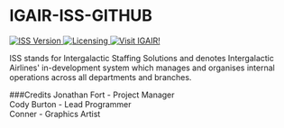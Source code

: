 # IGAIR-ISS-GITHUB
<a href="#">
  <img src="https://img.shields.io/badge/Version-0.0.34%20Alpha-blue.svg?style=flat-square" alt="ISS Version">
</a>
<a href="https://github.com/CodyBurton/igair-iss/blob/master/LICENSE">
  <img src="https://img.shields.io/badge/License-GPLv3-gold.svg?style=flat-square" alt="Licensing">
</a>
<a href="http://igair.ddns.net/iss/">
  <img src="https://img.shields.io/badge/Live%20Build-0.0.1%20Alpha-yellow.svg?style=flat-square" alt="Visit IGAIR!">
</a>

ISS stands for Intergalactic Staffing Solutions and denotes Intergalactic Airlines' in-development system which manages and organises internal operations across all departments and branches.

###Credits
Jonathan Fort - Project Manager<br>
Cody Burton - Lead Programmer<br>
Conner - Graphics Artist
